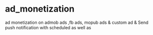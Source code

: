 # ad_monetization
ad monetization on admob ads ,fb ads, mopub ads &amp; custom ad  &amp; Send push notification with scheduled as well as 
